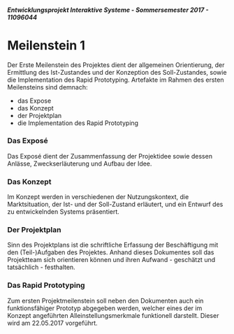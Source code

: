 ##### Entwicklungsprojekt Interaktive Systeme - Sommersemester 2017 - 11096044
# Meilenstein 1
Der Erste Meilenstein des Projektes dient der allgemeinen Orientierung, der Ermittlung des Ist-Zustandes und der Konzeption des Soll-Zustandes, sowie die Implementation des Rapid Prototyping.
Artefakte im Rahmen des ersten Meilensteins sind demnach:
* das Expose
* das Konzept
* der Projektplan
* die Implementation des Rapid Prototyping

### Das Exposé
Das Exposé dient der Zusammenfassung der Projektidee sowie dessen Anlässe, Zweckserläuterung und Aufbau der Idee.

### Das Konzept
Im Konzept werden in verschiedenen der Nutzungskontext, die Marktsituation, der Ist- und der Soll-Zustand erläutert, und ein Entwurf des zu entwickelnden Systems präsentiert.

### Der Projektplan
Sinn des Projektplans ist die schriftliche Erfassung der Beschäftigung mit den (Teil-)Aufgaben des Projektes. Anhand dieses Dokumentes soll das Projektteam sich orientieren können und ihren Aufwand - geschätzt und tatsächlich - festhalten.

### Das Rapid Prototyping
Zum ersten Projektmeilenstein soll neben den Dokumenten auch ein funktionsfähiger Prototyp abgegeben werden, welcher eines der im Konzept angeführten Alleinstellungsmerkmale funktionell darstellt. Dieser wird am 22.05.2017 vorgeführt.